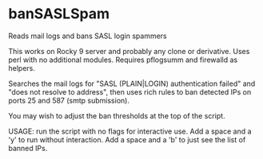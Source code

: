 # banSASLSpam
Reads mail logs and bans SASL login spammers

This works on Rocky 9 server and probably any clone or derivative. 
Uses perl with no additional modules. Requires pflogsumm and firewalld as helpers. 

Searches the mail logs for "SASL (PLAIN|LOGIN) authentication failed" and "does not resolve to address", 
then uses rich rules to ban detected IPs on ports 25 and 587 (smtp submission).

You may wish to adjust the ban thresholds at the top of the script. 

USAGE: run the script with no flags for interactive use. 
Add a space and a 'y' to run without interaction. 
Add a space and a 'b' to just see the list of banned IPs. 
